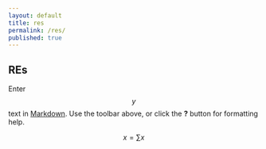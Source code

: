 ```yaml
---
layout: default
title: res
permalink: /res/
published: true
---
```


## REs

Enter $$y$$ text in [Markdown](http://daringfireball.net/projects/markdown/). Use the toolbar above, or click the **?** button for formatting help.

$$ x = \sum x $$
